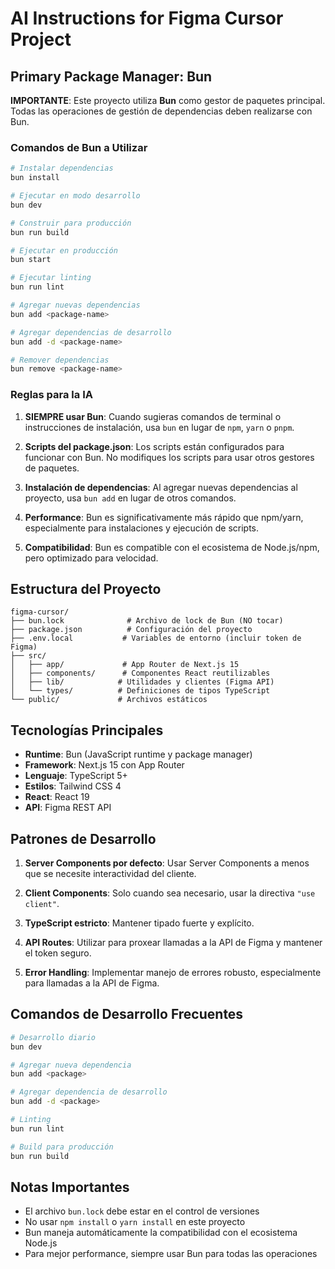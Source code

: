 # AI Instructions for Figma Cursor Project

## Primary Package Manager: Bun

**IMPORTANTE**: Este proyecto utiliza **Bun** como gestor de paquetes principal. Todas las operaciones de gestión de dependencias deben realizarse con Bun.

### Comandos de Bun a Utilizar

```bash
# Instalar dependencias
bun install

# Ejecutar en modo desarrollo
bun dev

# Construir para producción
bun run build

# Ejecutar en producción
bun start

# Ejecutar linting
bun run lint

# Agregar nuevas dependencias
bun add <package-name>

# Agregar dependencias de desarrollo
bun add -d <package-name>

# Remover dependencias
bun remove <package-name>
```

### Reglas para la IA

1. **SIEMPRE usar Bun**: Cuando sugieras comandos de terminal o instrucciones de instalación, usa `bun` en lugar de `npm`, `yarn` o `pnpm`.

2. **Scripts del package.json**: Los scripts están configurados para funcionar con Bun. No modifiques los scripts para usar otros gestores de paquetes.

3. **Instalación de dependencias**: Al agregar nuevas dependencias al proyecto, usa `bun add` en lugar de otros comandos.

4. **Performance**: Bun es significativamente más rápido que npm/yarn, especialmente para instalaciones y ejecución de scripts.

5. **Compatibilidad**: Bun es compatible con el ecosistema de Node.js/npm, pero optimizado para velocidad.

## Estructura del Proyecto

```
figma-cursor/
├── bun.lock              # Archivo de lock de Bun (NO tocar)
├── package.json          # Configuración del proyecto
├── .env.local           # Variables de entorno (incluir token de Figma)
├── src/
│   ├── app/             # App Router de Next.js 15
│   ├── components/      # Componentes React reutilizables
│   ├── lib/            # Utilidades y clientes (Figma API)
│   └── types/          # Definiciones de tipos TypeScript
└── public/             # Archivos estáticos
```

## Tecnologías Principales

- **Runtime**: Bun (JavaScript runtime y package manager)
- **Framework**: Next.js 15 con App Router
- **Lenguaje**: TypeScript 5+
- **Estilos**: Tailwind CSS 4
- **React**: React 19
- **API**: Figma REST API

## Patrones de Desarrollo

1. **Server Components por defecto**: Usar Server Components a menos que se necesite interactividad del cliente.

2. **Client Components**: Solo cuando sea necesario, usar la directiva `"use client"`.

3. **TypeScript estricto**: Mantener tipado fuerte y explícito.

4. **API Routes**: Utilizar para proxear llamadas a la API de Figma y mantener el token seguro.

5. **Error Handling**: Implementar manejo de errores robusto, especialmente para llamadas a la API de Figma.

## Comandos de Desarrollo Frecuentes

```bash
# Desarrollo diario
bun dev

# Agregar nueva dependencia
bun add <package>

# Agregar dependencia de desarrollo
bun add -d <package>

# Linting
bun run lint

# Build para producción
bun run build
```

## Notas Importantes

- El archivo `bun.lock` debe estar en el control de versiones
- No usar `npm install` o `yarn install` en este proyecto
- Bun maneja automáticamente la compatibilidad con el ecosistema Node.js
- Para mejor performance, siempre usar Bun para todas las operaciones
